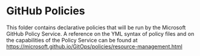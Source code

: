 # GitHub Policies

This folder contains declarative policies that will be run by the Microsoft GitHub Policy Service. A reference on the YML syntax of policy files and on the capabilities of the Policy Service can be found at https://microsoft.github.io/GitOps/policies/resource-management.html
